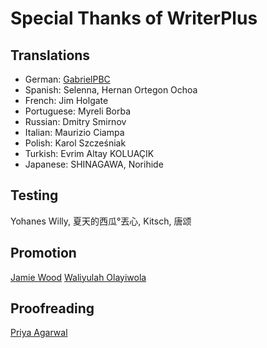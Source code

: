 # Special Thanks of WriterPlus

## Translations

- German: [GabrielPBC][1]
- Spanish: Selenna, Hernan Ortegon Ochoa
- French: Jim Holgate
- Portuguese: Myreli Borba
- Russian: Dmitry Smirnov
- Italian: Maurizio Ciampa
- Polish: Karol Szcześniak
- Turkish: Evrim Altay KOLUAÇIK
- Japanese: SHINAGAWA, Norihide

## Testing

Yohanes Willy, 夏天的西瓜°丟心, Kitsch, 唐颂

## Promotion

[Jamie Wood][2]
[Waliyulah Olayiwola][4]

## Proofreading

[Priya Agarwal][3]


[1]: https://twitter.com/PBCGabriel
[2]: https://amusing2writenc.wordpress.com/2016/06/21/writer-plus-app/
[3]: https://www.freelancer.com/u/priya96411.html
[4]: https://about.me/waliyulah



